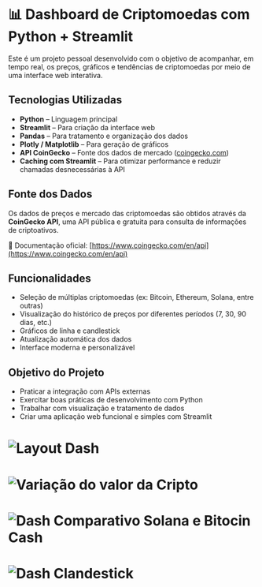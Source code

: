 # 📊 Dashboard de Criptomoedas com Python + Streamlit

Este é um projeto pessoal desenvolvido com o objetivo de acompanhar, em tempo real, os preços, gráficos e tendências de criptomoedas por meio de uma interface web interativa.

## Tecnologias Utilizadas

- **Python** – Linguagem principal
- **Streamlit** – Para criação da interface web
- **Pandas** – Para tratamento e organização dos dados
- **Plotly / Matplotlib** – Para geração de gráficos
- **API CoinGecko** – Fonte dos dados de mercado ([coingecko.com](https://www.coingecko.com/en/api))
- **Caching com Streamlit** – Para otimizar performance e reduzir chamadas desnecessárias à API

## Fonte dos Dados

Os dados de preços e mercado das criptomoedas são obtidos através da **CoinGecko API**, uma API pública e gratuita para consulta de informações de criptoativos.

🔗 Documentação oficial: [https://www.coingecko.com/en/api](https://www.coingecko.com/en/api)

##  Funcionalidades

- Seleção de múltiplas criptomoedas (ex: Bitcoin, Ethereum, Solana, entre outras)
- Visualização do histórico de preços por diferentes períodos (7, 30, 90 dias, etc.)
- Gráficos de linha e candlestick
- Atualização automática dos dados
- Interface moderna e personalizável

##  Objetivo do Projeto

- Praticar a integração com APIs externas
- Exercitar boas práticas de desenvolvimento com Python
- Trabalhar com visualização e tratamento de dados
- Criar uma aplicação web funcional e simples com Streamlit


# ![Layout Dash](https://github.com/user-attachments/assets/ab2405e8-9c14-4554-9543-d80eee7a5f94)
# ![Variação do valor da Cripto](https://github.com/user-attachments/assets/92bb7994-7414-4c67-902e-a24845360490)
# ![Dash Comparativo Solana e Bitocin Cash](https://github.com/user-attachments/assets/444a951a-8eb1-467a-8a96-de91eec0322e)
# ![Dash Clandestick](https://github.com/user-attachments/assets/79662bc0-7028-4386-ab3e-8fc335d48b6e)



 
